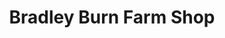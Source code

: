 ---
title: "Bradley Burn Farm Shop"
url: /bishop-auckland/bradley-burn-farm-shop/
shop: Hofladen
---